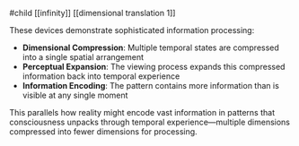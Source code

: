 #child [[infinity]] [[dimensional translation 1]]

These devices demonstrate sophisticated information processing:

- **Dimensional Compression**: Multiple temporal states are compressed into a single spatial arrangement
- **Perceptual Expansion**: The viewing process expands this compressed information back into temporal experience
- **Information Encoding**: The pattern contains more information than is visible at any single moment

This parallels how reality might encode vast information in patterns that consciousness unpacks through temporal experience—multiple dimensions compressed into fewer dimensions for processing.